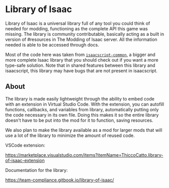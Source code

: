 # Library of Isaac

Library of Isaac is a universal library full of any tool you could think of needed for modding, functioning as the complete API this game was missing. The library is community contributable, basically acting as a built in version of #resources in The Modding of Isaac server. All the information needed is able to be accessed through docs.

Most of the code here was taken from [`isaacscript-common`](https://isaacscript.github.io/isaacscript-common), a bigger and more complete Isaac library that you should check out if you want a more type-safe solution.
Note that in shared features between this library and isaacscript, this library may have bugs that are not present in isaacscript.

## About

The library is made easily lightweight through the ability to embed code with an extension in Virtual Studio Code. With the extension, you can autofill functions, callbacks, and variables from library, automatically putting only the code necessary in its own file. Doing this makes it so the entire library doesn't have to be put into the mod for it to function, saving resources.

We also plan to make the library available as a mod for larger mods that will use a lot of the library to minimize the amount of reused code.

VSCode extension:

https://marketplace.visualstudio.com/items?itemName=ThiccoCatto.library-of-isaac-extension

Documentation for the library:

https://team-compliance.gitbook.io/library-of-isaac/
